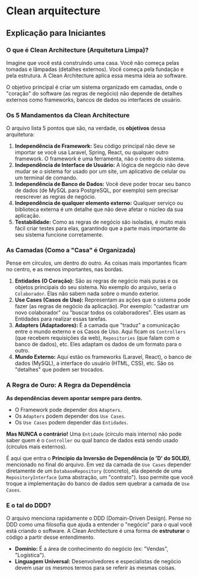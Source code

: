 # Clean arquitecture

## Explicação para Iniciantes

### O que é Clean Architecture (Arquitetura Limpa)?

Imagine que você está construindo uma casa. Você não começa pelas tomadas e lâmpadas (detalhes externos). Você começa pela fundação e pela estrutura. A Clean Architecture aplica essa mesma ideia ao software.

O objetivo principal é criar um sistema organizado em camadas, onde o "coração" do software (as regras de negócio) não depende de detalhes externos como frameworks, bancos de dados ou interfaces de usuário.

### Os 5 Mandamentos da Clean Architecture

O arquivo lista 5 pontos que são, na verdade, os **objetivos** dessa arquitetura:

1.  **Independência de Framework:** Seu código principal não deve se importar se você usa Laravel, Spring, React, ou qualquer outro framework. O framework é uma ferramenta, não o centro do sistema.
2.  **Independência de Interface de Usuário:** A lógica de negócio não deve mudar se o sistema for usado por um site, um aplicativo de celular ou um terminal de comando.
3.  **Independência de Banco de Dados:** Você deve poder trocar seu banco de dados (de MySQL para PostgreSQL, por exemplo) sem precisar reescrever as regras de negócio.
4.  **Independência de qualquer elemento externo:** Qualquer serviço ou biblioteca externa é um detalhe que não deve afetar o núcleo da sua aplicação.
5.  **Testabilidade:** Como as regras de negócio são isoladas, é muito mais fácil criar testes para elas, garantindo que a parte mais importante do seu sistema funcione corretamente.

### As Camadas (Como a "Casa" é Organizada)

Pense em círculos, um dentro do outro. As coisas mais importantes ficam no centro, e as menos importantes, nas bordas.

1.  **Entidades (O Coração):** São as regras de negócio mais puras e os objetos principais do seu sistema. No exemplo do arquivo, seria o `Colaborador`. Elas não sabem nada sobre o mundo exterior.
2.  **Use Cases (Casos de Uso):** Representam as ações que o sistema pode fazer (as regras de negócio da aplicação). Por exemplo: "cadastrar um novo colaborador" ou "buscar todos os colaboradores". Eles usam as Entidades para realizar essas tarefas.
3.  **Adapters (Adaptadores):** É a camada que "traduz" a comunicação entre o mundo externo e os Casos de Uso. Aqui ficam os `Controllers` (que recebem requisições da web), `Repositories` (que falam com o banco de dados), etc. Eles adaptam os dados de um formato para o outro.
4.  **Mundo Externo:** Aqui estão os frameworks (Laravel, React), o banco de dados (MySQL), a interface do usuário (HTML, CSS), etc. São os "detalhes" que podem ser trocados.

### A Regra de Ouro: A Regra da Dependência

**As dependências devem apontar sempre para dentro.**

*   O Framework pode depender dos `Adapters`.
*   Os `Adapters` podem depender dos `Use Cases`.
*   Os `Use Cases` podem depender das `Entidades`.

**Mas NUNCA o contrário!** Uma `Entidade` (círculo mais interno) não pode saber quem é o `Controller` ou qual banco de dados está sendo usado (círculos mais externos).

É aqui que entra o **Princípio da Inversão de Dependência (o 'D' do SOLID)**, mencionado no final do arquivo. Em vez da camada de `Use Cases` depender diretamente de um `DatabaseRepository` (concreto), ela depende de uma `RepositoryInterface` (uma abstração, um "contrato"). Isso permite que você troque a implementação do banco de dados sem quebrar a camada de `Use Cases`.

### E o tal do DDD?

O arquivo menciona rapidamente o DDD (Domain-Driven Design). Pense no DDD como uma filosofia que ajuda a entender o "negócio" para o qual você está criando o software. A Clean Architecture é uma forma de **estruturar** o código a partir desse entendimento.

*   **Domínio:** É a área de conhecimento do negócio (ex: "Vendas", "Logística").
*   **Linguagem Universal:** Desenvolvedores e especialistas de negócio devem usar os mesmos termos para se referir às mesmas coisas.